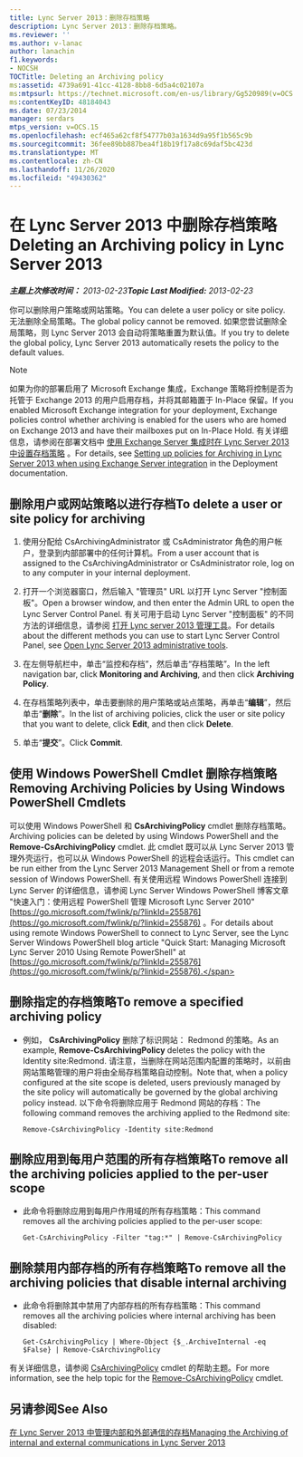 ```yaml
---
title: Lync Server 2013：删除存档策略
description: Lync Server 2013：删除存档策略。
ms.reviewer: ''
ms.author: v-lanac
author: lanachin
f1.keywords:
- NOCSH
TOCTitle: Deleting an Archiving policy
ms:assetid: 4739a691-41cc-4128-8bb8-6d5a4c02107a
ms:mtpsurl: https://technet.microsoft.com/en-us/library/Gg520989(v=OCS.15)
ms:contentKeyID: 48184043
ms.date: 07/23/2014
manager: serdars
mtps_version: v=OCS.15
ms.openlocfilehash: ecf465a62cf8f54777b03a1634d9a95f1b565c9b
ms.sourcegitcommit: 36fee89bb887bea4f18b19f17a8c69daf5bc423d
ms.translationtype: MT
ms.contentlocale: zh-CN
ms.lasthandoff: 11/26/2020
ms.locfileid: "49430362"
---
```

# <a name="deleting-an-archiving-policy-in-lync-server-2013"></a><span data-ttu-id="ab00d-103">在 Lync Server 2013 中删除存档策略</span><span class="sxs-lookup"><span data-stu-id="ab00d-103">Deleting an Archiving policy in Lync Server 2013</span></span>

<div data-xmlns="http://www.w3.org/1999/xhtml">

<div class="topic" data-xmlns="http://www.w3.org/1999/xhtml" data-msxsl="urn:schemas-microsoft-com:xslt" data-cs="https://msdn.microsoft.com/">

<div data-asp="https://msdn2.microsoft.com/asp">



</div>

<div id="mainSection">

<div id="mainBody"><span data-ttu-id="ab00d-104">

<span> </span></span><span class="sxs-lookup"><span data-stu-id="ab00d-104">

<span> </span></span></span>

<span data-ttu-id="ab00d-105">_**主题上次修改时间：** 2013-02-23_</span><span class="sxs-lookup"><span data-stu-id="ab00d-105">_**Topic Last Modified:** 2013-02-23_</span></span>

<span data-ttu-id="ab00d-106">你可以删除用户策略或网站策略。</span><span class="sxs-lookup"><span data-stu-id="ab00d-106">You can delete a user policy or site policy.</span></span> <span data-ttu-id="ab00d-107">无法删除全局策略。</span><span class="sxs-lookup"><span data-stu-id="ab00d-107">The global policy cannot be removed.</span></span> <span data-ttu-id="ab00d-108">如果您尝试删除全局策略，则 Lync Server 2013 会自动将策略重置为默认值。</span><span class="sxs-lookup"><span data-stu-id="ab00d-108">If you try to delete the global policy, Lync Server 2013 automatically resets the policy to the default values.</span></span>

<div>


> [!NOTE]  
> <span data-ttu-id="ab00d-109">如果为你的部署启用了 Microsoft Exchange 集成，Exchange 策略将控制是否为托管于 Exchange 2013 的用户启用存档，并将其邮箱置于 In-Place 保留。</span><span class="sxs-lookup"><span data-stu-id="ab00d-109">If you enabled Microsoft Exchange integration for your deployment, Exchange policies control whether archiving is enabled for the users who are homed on Exchange 2013 and have their mailboxes put on In-Place Hold.</span></span> <span data-ttu-id="ab00d-110">有关详细信息，请参阅在部署文档中 <A href="lync-server-2013-setting-up-policies-for-archiving-when-using-exchange-server-integration.md">使用 Exchange Server 集成时在 Lync Server 2013 中设置存档策略</A> 。</span><span class="sxs-lookup"><span data-stu-id="ab00d-110">For details, see <A href="lync-server-2013-setting-up-policies-for-archiving-when-using-exchange-server-integration.md">Setting up policies for Archiving in Lync Server 2013 when using Exchange Server integration</A> in the Deployment documentation.</span></span>



</div>

<div>

## <a name="to-delete-a-user-or-site-policy-for-archiving"></a><span data-ttu-id="ab00d-111">删除用户或网站策略以进行存档</span><span class="sxs-lookup"><span data-stu-id="ab00d-111">To delete a user or site policy for archiving</span></span>

1.  <span data-ttu-id="ab00d-112">使用分配给 CsArchivingAdministrator 或 CsAdministrator 角色的用户帐户，登录到内部部署中的任何计算机。</span><span class="sxs-lookup"><span data-stu-id="ab00d-112">From a user account that is assigned to the CsArchivingAdministrator or CsAdministrator role, log on to any computer in your internal deployment.</span></span>

2.  <span data-ttu-id="ab00d-113">打开一个浏览器窗口，然后输入 "管理员" URL 以打开 Lync Server "控制面板"。</span><span class="sxs-lookup"><span data-stu-id="ab00d-113">Open a browser window, and then enter the Admin URL to open the Lync Server Control Panel.</span></span> <span data-ttu-id="ab00d-114">有关可用于启动 Lync Server "控制面板" 的不同方法的详细信息，请参阅 [打开 Lync server 2013 管理工具](lync-server-2013-open-lync-server-administrative-tools.md)。</span><span class="sxs-lookup"><span data-stu-id="ab00d-114">For details about the different methods you can use to start Lync Server Control Panel, see [Open Lync Server 2013 administrative tools](lync-server-2013-open-lync-server-administrative-tools.md).</span></span>

3.  <span data-ttu-id="ab00d-115">在左侧导航栏中，单击“监控和存档”，然后单击“存档策略”。</span><span class="sxs-lookup"><span data-stu-id="ab00d-115">In the left navigation bar, click **Monitoring and Archiving**, and then click **Archiving Policy**.</span></span>

4.  <span data-ttu-id="ab00d-116">在存档策略列表中，单击要删除的用户策略或站点策略，再单击“**编辑**”，然后单击“**删除**”。</span><span class="sxs-lookup"><span data-stu-id="ab00d-116">In the list of archiving policies, click the user or site policy that you want to delete, click **Edit**, and then click **Delete**.</span></span>

5.  <span data-ttu-id="ab00d-117">单击“**提交**”。</span><span class="sxs-lookup"><span data-stu-id="ab00d-117">Click **Commit**.</span></span>

</div>

<div>

## <a name="removing-archiving-policies-by-using-windows-powershell-cmdlets"></a><span data-ttu-id="ab00d-118">使用 Windows PowerShell Cmdlet 删除存档策略</span><span class="sxs-lookup"><span data-stu-id="ab00d-118">Removing Archiving Policies by Using Windows PowerShell Cmdlets</span></span>

<span data-ttu-id="ab00d-119">可以使用 Windows PowerShell 和 **CsArchivingPolicy** cmdlet 删除存档策略。</span><span class="sxs-lookup"><span data-stu-id="ab00d-119">Archiving policies can be deleted by using Windows PowerShell and the **Remove-CsArchivingPolicy** cmdlet.</span></span> <span data-ttu-id="ab00d-120">此 cmdlet 既可以从 Lync Server 2013 管理外壳运行，也可以从 Windows PowerShell 的远程会话运行。</span><span class="sxs-lookup"><span data-stu-id="ab00d-120">This cmdlet can be run either from the Lync Server 2013 Management Shell or from a remote session of Windows PowerShell.</span></span> <span data-ttu-id="ab00d-121">有关使用远程 Windows PowerShell 连接到 Lync Server 的详细信息，请参阅 Lync Server Windows PowerShell 博客文章 "快速入门：使用远程 PowerShell 管理 Microsoft Lync Server 2010" [https://go.microsoft.com/fwlink/p/?linkId=255876](https://go.microsoft.com/fwlink/p/?linkid=255876) 。</span><span class="sxs-lookup"><span data-stu-id="ab00d-121">For details about using remote Windows PowerShell to connect to Lync Server, see the Lync Server Windows PowerShell blog article "Quick Start: Managing Microsoft Lync Server 2010 Using Remote PowerShell" at [https://go.microsoft.com/fwlink/p/?linkId=255876](https://go.microsoft.com/fwlink/p/?linkid=255876).</span></span>

<div>

## <a name="to-remove-a-specified-archiving-policy"></a><span data-ttu-id="ab00d-122">删除指定的存档策略</span><span class="sxs-lookup"><span data-stu-id="ab00d-122">To remove a specified archiving policy</span></span>

  - <span data-ttu-id="ab00d-123">例如， **CsArchivingPolicy** 删除了标识网站： Redmond 的策略。</span><span class="sxs-lookup"><span data-stu-id="ab00d-123">As an example, **Remove-CsArchivingPolicy** deletes the policy with the Identity site:Redmond.</span></span> <span data-ttu-id="ab00d-124">请注意，当删除在网站范围内配置的策略时，以前由网站策略管理的用户将由全局存档策略自动控制。</span><span class="sxs-lookup"><span data-stu-id="ab00d-124">Note that, when a policy configured at the site scope is deleted, users previously managed by the site policy will automatically be governed by the global archiving policy instead.</span></span> <span data-ttu-id="ab00d-125">以下命令将删除应用于 Redmond 网站的存档：</span><span class="sxs-lookup"><span data-stu-id="ab00d-125">The following command removes the archiving applied to the Redmond site:</span></span>
    
        Remove-CsArchivingPolicy -Identity site:Redmond

</div>

<div>

## <a name="to-remove-all-the-archiving-policies-applied-to-the-per-user-scope"></a><span data-ttu-id="ab00d-126">删除应用到每用户范围的所有存档策略</span><span class="sxs-lookup"><span data-stu-id="ab00d-126">To remove all the archiving policies applied to the per-user scope</span></span>

  - <span data-ttu-id="ab00d-127">此命令将删除应用到每用户作用域的所有存档策略：</span><span class="sxs-lookup"><span data-stu-id="ab00d-127">This command removes all the archiving policies applied to the per-user scope:</span></span>
    
        Get-CsArchivingPolicy -Filter "tag:*" | Remove-CsArchivingPolicy

</div>

<div>

## <a name="to-remove-all-the-archiving-policies-that-disable-internal-archiving"></a><span data-ttu-id="ab00d-128">删除禁用内部存档的所有存档策略</span><span class="sxs-lookup"><span data-stu-id="ab00d-128">To remove all the archiving policies that disable internal archiving</span></span>

  - <span data-ttu-id="ab00d-129">此命令将删除其中禁用了内部存档的所有存档策略：</span><span class="sxs-lookup"><span data-stu-id="ab00d-129">This command removes all the archiving policies where internal archiving has been disabled:</span></span>
    
        Get-CsArchivingPolicy | Where-Object {$_.ArchiveInternal -eq $False} | Remove-CsArchivingPolicy

</div>

<span data-ttu-id="ab00d-130">有关详细信息，请参阅 [CsArchivingPolicy](https://docs.microsoft.com/powershell/module/skype/Remove-CsArchivingPolicy) cmdlet 的帮助主题。</span><span class="sxs-lookup"><span data-stu-id="ab00d-130">For more information, see the help topic for the [Remove-CsArchivingPolicy](https://docs.microsoft.com/powershell/module/skype/Remove-CsArchivingPolicy) cmdlet.</span></span>

</div>

<div>

## <a name="see-also"></a><span data-ttu-id="ab00d-131">另请参阅</span><span class="sxs-lookup"><span data-stu-id="ab00d-131">See Also</span></span>


[<span data-ttu-id="ab00d-132">在 Lync Server 2013 中管理内部和外部通信的存档</span><span class="sxs-lookup"><span data-stu-id="ab00d-132">Managing the Archiving of internal and external communications in Lync Server 2013</span></span>](lync-server-2013-managing-the-archiving-of-internal-and-external-communications.md)  
  

<span data-ttu-id="ab00d-133"></div>

</div>

<span> </span>

</div>

</div>

</span><span class="sxs-lookup"><span data-stu-id="ab00d-133"></div>

</div>

<span> </span>

</div>

</div>

</span></span></div>

